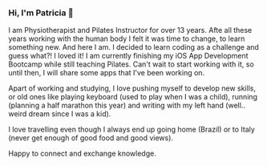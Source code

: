 ### Hi, I'm Patricia 👋

I am Physiotherapist and Pilates Instructor for over 13 years. Afte all these years working with the human body I felt it was time to change, to learn something new. And here I am.
I decided to learn coding as a challenge and guess what?! I loved it!
I am currently finishing my iOS App Development Bootcamp while still teaching Pilates.
Can't wait to start working with it, so until then, I will share some apps that I've been working on.

Apart of working and studying, I love pushing myself to develop new skills, or old ones like playing keyboard (used to play when I was a child), running (planning a half marathon this year) and writing with my left hand (well.. weird dream since I was a kid).

I love travelling even though I always end up going home (Brazil) or to Italy (never get enough of good food and good views).

Happy to connect and exchange knowledge.


